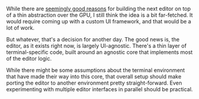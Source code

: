 While there are [seemingly good reasons](/daily/2025-04-07) for building the
next editor on top of a thin abstraction over the GPU, I still think the idea is
a bit far-fetched. It would require coming up with a custom UI framework, and
that would be a lot of work.

But whatever, that's a decision for another day. The good news is, the editor,
as it exists right now, is largely UI-agnostic. There's a thin layer of
terminal-specific code, built around an agnostic core that implements most of
the editor logic.

While there might be some assumptions about the terminal environment that have
made their way into this core, that overall setup should make porting the editor
to another environment pretty straight-forward. Even experimenting with multiple
editor interfaces in parallel should be practical.
